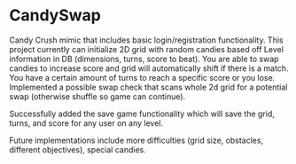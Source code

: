 # CandySwap

Candy Crush mimic that includes basic login/registration functionality. This project currently can initialize 2D grid with random candies based off Level information in DB (dimensions, turns, score to beat). 
You are able to swap candies to increase score and grid will automatically shift if there is a match. 
You have a certain amount of turns to reach a specific score or you lose. Implemented a possible swap check that scans whole 2d grid for a potential swap (otherwise shuffle so game can continue).

Successfully added the save game functionality which will save the grid, turns, and score for any user on any level.  



Future implementations include more difficulties (grid size, obstacles, different objectives), special candies.
